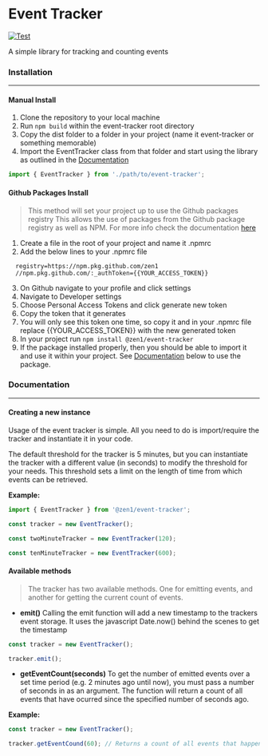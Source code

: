 # Event Tracker

[![Test](https://github.com/zen1/event-tracker/workflows/Test/badge.svg)](https://github.com/zen1/event-tracker/actions)

A simple library for tracking and counting events

### Installation

---

#### Manual Install

1. Clone the repository to your local machine
2. Run `npm build` within the event-tracker root directory
3. Copy the dist folder to a folder in your project (name it event-tracker or
   something memorable)
4. Import the EventTracker class from that folder and start using the library as
   outlined in the [Documentation](#documentation)

```js
import { EventTracker } from './path/to/event-tracker';
```

#### Github Packages Install

> This method will set your project up to use the Github packages registry This
> allows the use of packages from the Github package registry as well as NPM.
> For more info check the documentation
> [here](https://help.github.com/en/packages/using-github-packages-with-your-projects-ecosystem/configuring-npm-for-use-with-github-packages)

1. Create a file in the root of your project and name it .npmrc
2. Add the below lines to your .npmrc file

```shell
  registry=https://npm.pkg.github.com/zen1
  //npm.pkg.github.com/:_authToken={{YOUR_ACCESS_TOKEN}}
```

3. On Github navigate to your profile and click settings
4. Navigate to Developer settings
5. Choose Personal Access Tokens and click generate new token
6. Copy the token that it generates
7. You will only see this token one time, so copy it and in your .npmrc file
   replace {{YOUR_ACCESS_TOKEN}} with the new generated token
8. In your project run `npm install @zen1/event-tracker`
9. If the package installed properly, then you should be able to import it and
   use it within your project. See [Documentation](#documentation) below to use
   the package.

### Documentation

---

#### Creating a new instance

Usage of the event tracker is simple. All you need to do is import/require the
tracker and instantiate it in your code.

The default threshold for the tracker is 5 minutes, but you can instantiate the
tracker with a different value (in seconds) to modify the threshold for your
needs.  This threshold sets a limit on the length of time from which events can be retrieved.

**Example:**

```js
import { EventTracker } from '@zen1/event-tracker';

const tracker = new EventTracker();

const twoMinuteTracker = new EventTracker(120);

const tenMinuteTracker = new EventTracker(600);
```

#### Available methods

> The tracker has two available methods. One for emitting events, and another
> for getting the current count of events.

- **emit()** Calling the emit function will add a new timestamp to the
  trackers event storage. It uses the javascript Date.now() behind the scenes to get the
  timestamp

```js
const tracker = new EventTracker();

tracker.emit();
```

- **getEventCount(seconds)** To get the number of emitted events over a set
  time period (e.g. 2 minutes ago until now), you must pass a number of seconds in as an argument.
  The function will return a count of all events that have ocurred since the specified number of seconds ago.
  
**Example:**

```js
const tracker = new EventTracker();

tracker.getEventCound(60); // Returns a count of all events that happened in the last 60 seconds
```
